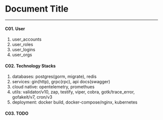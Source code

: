 # Document Title
---

#### C01. User
1. user_accounts
2. user_roles
3. user_logins
4. user_orgs

#### C02. Technology Stacks
1. databases: postgres(gorm, migrate), redis
2. services: gin(http), grpc(rpc), api docs(swagger)
3. cloud native: opentelemetry, promethues
4. utils: validator/v10, zap, testify, viper, cobra, gotk/trace_error, gofakeit/v7, cron/v3
5. deployment: docker build, docker-compose/nginx, kubernetes

#### C03. TODO
